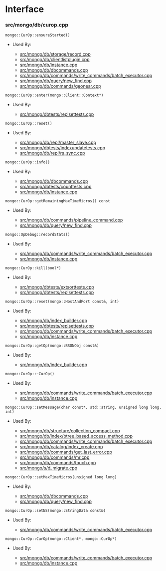 
# Interface

### src/mongo/db/curop.cpp

<div></div>

    mongo::CurOp::ensureStarted()

- Used By:

    - [src/mongo/db/storage/record.cpp](../../../storage\_layer\_structure)
    - [src/mongo/db/clientlistplugin.cpp](../../../web\_server)
    - [src/mongo/db/instance.cpp](../../../storage\_layer\_structure)
    - [src/mongo/db/dbcommands.cpp](../../../database\_commands)
    - [src/mongo/db/commands/write\_commands/batch\_executor.cpp](../../../new\_wire\_protocol\_write\_commands)
    - [src/mongo/db/query/new\_find.cpp](../../../core\_query\_system)
    - [src/mongo/db/commands/geonear.cpp](../../../database\_commands)

<div></div>

    mongo::CurOp::enter(mongo::Client::Context*)

- Used By:

    - [src/mongo/dbtests/replsettests.cpp](../../../unit\_tests)

<div></div>

    mongo::CurOp::reset()

- Used By:

    - [src/mongo/db/repl/master\_slave.cpp](../../../replication)
    - [src/mongo/dbtests/indexupdatetests.cpp](../../../unit\_tests)
    - [src/mongo/db/repl/rs\_sync.cpp](../../../replication)

<div></div>

    mongo::CurOp::info()

- Used By:

    - [src/mongo/db/dbcommands.cpp](../../../database\_commands)
    - [src/mongo/dbtests/counttests.cpp](../../../unit\_tests)
    - [src/mongo/db/instance.cpp](../../../storage\_layer\_structure)

<div></div>

    mongo::CurOp::getRemainingMaxTimeMicros() const

- Used By:

    - [src/mongo/db/commands/pipeline\_command.cpp](../../../aggregation\_framework)
    - [src/mongo/db/query/new\_find.cpp](../../../core\_query\_system)

<div></div>

    mongo::OpDebug::recordStats()

- Used By:

    - [src/mongo/db/commands/write\_commands/batch\_executor.cpp](../../../new\_wire\_protocol\_write\_commands)
    - [src/mongo/db/instance.cpp](../../../storage\_layer\_structure)

<div></div>

    mongo::CurOp::kill(bool*)

- Used By:

    - [src/mongo/dbtests/extsorttests.cpp](../../../unit\_tests)
    - [src/mongo/dbtests/replsettests.cpp](../../../unit\_tests)

<div></div>

    mongo::CurOp::reset(mongo::HostAndPort const&, int)

- Used By:

    - [src/mongo/db/index\_builder.cpp](../../../indexing)
    - [src/mongo/dbtests/replsettests.cpp](../../../unit\_tests)
    - [src/mongo/db/commands/write\_commands/batch\_executor.cpp](../../../new\_wire\_protocol\_write\_commands)
    - [src/mongo/db/instance.cpp](../../../storage\_layer\_structure)

<div></div>

    mongo::CurOp::getOp(mongo::BSONObj const&)

- Used By:

    - [src/mongo/db/index\_builder.cpp](../../../indexing)

<div></div>

    mongo::CurOp::~CurOp()

- Used By:

    - [src/mongo/db/commands/write\_commands/batch\_executor.cpp](../../../new\_wire\_protocol\_write\_commands)
    - [src/mongo/db/instance.cpp](../../../storage\_layer\_structure)

<div></div>

    mongo::CurOp::setMessage(char const*, std::string, unsigned long long, int)

- Used By:

    - [src/mongo/db/structure/collection\_compact.cpp](../../../storage\_layer\_structure)
    - [src/mongo/db/index/btree\_based\_access\_method.cpp](../../../indexing)
    - [src/mongo/db/commands/write\_commands/batch\_executor.cpp](../../../new\_wire\_protocol\_write\_commands)
    - [src/mongo/db/catalog/index\_create.cpp](../../../storage\_layer\_structure)
    - [src/mongo/db/commands/get\_last\_error.cpp](../../../database\_commands)
    - [src/mongo/db/commands/mr.cpp](../../../database\_commands)
    - [src/mongo/db/commands/touch.cpp](../../../database\_commands)
    - [src/mongo/s/d\_migrate.cpp](../../../sharding)

<div></div>

    mongo::CurOp::setMaxTimeMicros(unsigned long long)

- Used By:

    - [src/mongo/db/dbcommands.cpp](../../../database\_commands)
    - [src/mongo/db/query/new\_find.cpp](../../../core\_query\_system)

<div></div>

    mongo::CurOp::setNS(mongo::StringData const&)

- Used By:

    - [src/mongo/db/commands/write\_commands/batch\_executor.cpp](../../../new\_wire\_protocol\_write\_commands)

<div></div>

    mongo::CurOp::CurOp(mongo::Client*, mongo::CurOp*)

- Used By:

    - [src/mongo/db/commands/write\_commands/batch\_executor.cpp](../../../new\_wire\_protocol\_write\_commands)
    - [src/mongo/db/instance.cpp](../../../storage\_layer\_structure)
